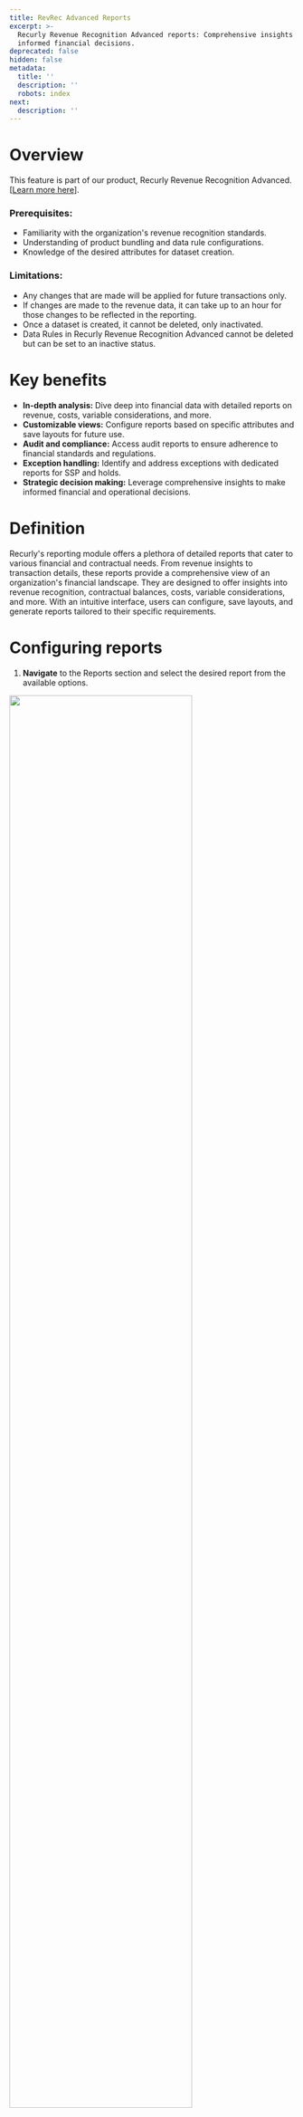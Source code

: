```yaml
---
title: RevRec Advanced Reports
excerpt: >-
  Recurly Revenue Recognition Advanced reports: Comprehensive insights for
  informed financial decisions.
deprecated: false
hidden: false
metadata:
  title: ''
  description: ''
  robots: index
next:
  description: ''
---
```

# Overview

This feature is part of our product, Recurly Revenue Recognition Advanced. \[<a href="https://docs.recurly.com/docs/recurly-revenue-recognition-advanced" target="_blank">Learn more here</a>].

### Prerequisites:

* Familiarity with the organization's revenue recognition standards.
* Understanding of product bundling and data rule configurations.
* Knowledge of the desired attributes for dataset creation.

### Limitations:

* Any changes that are made will be applied for future transactions only.
* If changes are made to the revenue data, it can take up to an hour for those changes to be reflected in the reporting.
* Once a dataset is created, it cannot be deleted, only inactivated.
* Data Rules in Recurly Revenue Recognition Advanced cannot be deleted but can be set to an inactive status.

# Key benefits

* **In-depth analysis:** Dive deep into financial data with detailed reports on revenue, costs, variable considerations, and more.
* **Customizable views:** Configure reports based on specific attributes and save layouts for future use.
* **Audit and compliance:** Access audit reports to ensure adherence to financial standards and regulations.
* **Exception handling:** Identify and address exceptions with dedicated reports for SSP and holds.
* **Strategic decision making:** Leverage comprehensive insights to make informed financial and operational decisions.

# Definition

Recurly's reporting module offers a plethora of detailed reports that cater to various financial and contractual needs. From revenue insights to transaction details, these reports provide a comprehensive view of an organization's financial landscape. They are designed to offer insights into revenue recognition, contractual balances, costs, variable considerations, and more. With an intuitive interface, users can configure, save layouts, and generate reports tailored to their specific requirements.

# Configuring reports

<Embed url="https://drive.google.com/file/d/1OFspF-jRqmIixfx2RQn5j8VQyf95MOi4/preview" href="https://drive.google.com/file/d/1OFspF-jRqmIixfx2RQn5j8VQyf95MOi4/preview" typeOfEmbed="iframe" height="450px" width="800%" iframe="true" />

1. **Navigate** to the Reports section and select the desired report from the available options.

<Image align="center" className="border" border={true} width="80% " src="https://files.readme.io/342448ef1fe194283d6edc83b9698c991fb29cc9c17b588f6515a936608ff4e8-image.png" />

2. **Click** on the Mapper icon, available on the black right column, and a dialogue box will appear displaying the available attributes.

<Image align="center" border={true} caption="Report view" src="https://files.readme.io/dc496e695c4786a619e12292b862c8691d3648188710729ee162911f28c61227-Screenshot_2025-05-13_at_11.49.04_AM.png" width="80% " />

<Image align="center" border={false} caption="Mapper icon" src="https://files.readme.io/cbdd58518f5f870e622bbcaf0b129c29598d24bb052b018ea8480da9f266fc8b-image.png" />

3. **Select** the attributes you want to view under the Search/Pin & Results column, and click on Save to save your selections.

<Image align="center" className="border" border={true} width="60% " src="https://files.readme.io/fee6d71d717e40d9ede0212e18de1630e8a43bce90245ef7ab78e59acc296d93-image.png" />

4. **Enter** any search criteria you want to apply to the report, or leave it blank for a complete report.

<Image align="center" className="border" border={true} width="80% " src="https://files.readme.io/a8044784c0826b8e9c8ce403b215d851213f34178496740ad175d39b80776d1d-image.png" />

4. **Once** the report is generated, click on the Download Icon to download the report in your preferred format.

## How to save layouts in reports

Once you open a report, you can apply filters and adjust columns to create a custom format, referred to as a “Layout,” which can be saved for future use:

1. **Set Up Your Report:**
   * Open the desired report and fill in any search criteria.

2. **Customize the Layout:**
   * Click on the Mapper, check the attributes you wish to display, and drag them into the desired order.

3. **Generate the Report:**
   * Click the **Run** button to view the customized report.

4. **Save the Layout:**

   * Click on the **Save Layout** option on the right-side bar.

   <br />

   <Image align="center" className="border" border={true} width="70% " src="https://files.readme.io/66b63691b31bbf5ab33615a3c3c3bda57930285e8eb26a5a3b698a631548bc04-5._Save_Layout_-_Step_5.png" />

   * Enter a unique name for the layout and click **Save**.

5. **Accessing Saved Layouts:**
   * To view a saved layout, click on the drop-down menu in the upper right corner next to **Search**; your saved layouts will be listed there.

6. **Saving Additional Layouts:**

   * To create another layout, modify the filters or columns and click **Save** again. Toggle the save option to "No" when prompted to save it as a new layout.

   <br />

   <Image align="center" className="border" border={true} width="70% " src="https://files.readme.io/6cbb0aba2d81c66592747d50d9abe44002831fec96f8a395780dca11de4daa98-6._Save_Layout_-_Step_7.png" />

   By following these steps, you can easily access, customize, and manage your Event Stage Report layouts, ensuring the data is presented in the most useful format for your analysis.

# Reports list

Find a comprehensive list of reports below, with a detailed guide for each category.

* **Revenue Reports**

  * <a href="https://docs.recurly.com/docs/revenue-insights-report#/" target="_blank" rel="noopener noreferrer">Revenue Insights</a>
  * <a href="https://docs.recurly.com/docs/revenue-waterfall-report#/" target="_blank" rel="noopener noreferrer">Revenue Waterfall</a>
  * <a href="https://docs.recurly.com/docs/defer-revenue-waterfall-report#/" target="_blank" rel="noopener noreferrer">Defer Revenue Waterfall</a>
* **Cost / VC Report**

  * <a href="https://docs.recurly.com/docs/cost-details-report#/" target="_blank" rel="noopener noreferrer">Cost Details</a>
  * <a href="https://docs.recurly.com/docs/cost-waterfall-report#/" target="_blank" rel="noopener noreferrer">Cost Waterfall</a>
  * <a href="http://docs.recurly.com/docs/cost-balances-report#/" target="_blank" rel="noopener noreferrer">Cost Balances</a>
  * <a href="https://docs.recurly.com/docs/vc-details-report#/" target="_blank" rel="noopener noreferrer">VC Details</a>
  * <a href="https://docs.recurly.com/docs/vc-waterfall-report#/" target="_blank" rel="noopener noreferrer">VC Waterfall</a>
  * <a href="http://docs.recurly.com/docs/vc-balances#/" target="_blank" rel="noopener noreferrer">VC Balances</a>
* **Transaction Details Reports**

  * <a href="https://docs.recurly.com/docs/billing-transaction-details#/" target="_blank" rel="noopener noreferrer">Billing Transaction Details</a>
  * <a href="https://docs.recurly.com/docs/contract-transaction-details#/" target="_blank" rel="noopener noreferrer">Contract Transaction Details</a>
  * <a href="https://docs.recurly.com/docs/cost-transaction-details-report#/" target="_blank" rel="noopener noreferrer">Cost Transaction Details</a>
* **Stage Details Reports**

  * <a href="https://docs.recurly.com/docs/doc-stage-details-report#/" target="_blank" rel="noopener noreferrer">Doc Stage Details</a>
  * <a href="https://docs.recurly.com/docs/contract-stage-report#/" target="_blank" rel="noopener noreferrer">Contract Stage Details</a>
  * Cost Stage Details
  * <a href="https://docs.recurly.com/docs/event-stage-report#/" target="_blank" rel="noopener noreferrer">Event Stage Details</a>
* **Balances Reports**

  * <a href="https://docs.recurly.com/docs/contract-balances-report#/" target="_blank" rel="noopener noreferrer">Contract Balances</a>
  * <a href="https://docs.recurly.com/docs/unbilled-balances-report#/" target="_blank" rel="noopener noreferrer">Unbilled Balances</a>
  * <a href="https://docs.recurly.com/docs/remaining-pob#/" target="_blank" rel="noopener noreferrer">Remaining POB</a>
  * <a href="https://docs.recurly.com/docs/asset-balances-report#/" target="_blank" rel="noopener noreferrer">Asset Balances</a>
  * <a href="http://docs.recurly.com/docs/liability-balances-report#/" target="_blank" rel="noopener noreferrer">Liability Balances</a>
* **Audit Reports**

  * <a href="https://docs.recurly.com/docs/user-and-role-access-report#/" target="_blank" rel="noopener noreferrer">User & Role Access</a>
  * <a href="https://docs.recurly.com/docs/role-details#/" target="_blank" rel="noopener noreferrer">Role Details</a>
  * <a href="https://docs.recurly.com/docs/audit-details-report#/" target="_blank" rel="noopener noreferrer">Audit Details</a>
  * <a href="https://docs.recurly.com/docs/config-audit-report#/" target="_blank" rel="noopener noreferrer">Config Audit</a>
  * <a href="https://docs.recurly.com/docs/transfer-accounting-details-report#/" target="_blank" rel="noopener noreferrer">Transfer Accounting Details</a>
* **Exception Reports**

  * <a href="https://docs.recurly.com/docs/ssp-exception-report#/" target="_blank" rel="noopener noreferrer">SSP Exception</a>
  * <a href="https://docs.recurly.com/docs/hold-exceptions-report#/" target="_blank" rel="noopener noreferrer">Hold Exceptions</a>